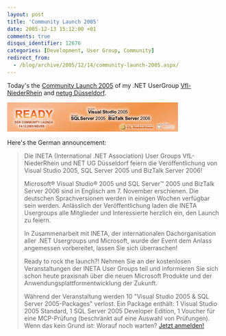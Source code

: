 ```yaml
---
layout: post
title: 'Community Launch 2005'
date: 2005-12-13 15:12:00 +01
comments: true
disqus_identifier: 12676
categories: [Development, User Group, Community]
redirect_from:
  - /blog/archive/2005/12/14/community-launch-2005.aspx/
---
```


Today's the [Community Launch 2005](http://www.nrw-summit.net/Events/CommunityLaunch2005/) of my .NET UserGroup [Vfl-NiederRhein](http://www.vfl-niederrhein.net/) and [netug Düsseldorf](http://www.netug-duesseldorf.de/).

[![Community Launch 2005 Banner](/files/archive/CommunityLaunch2005.png "Community Launch 2005")](http://www.nrw-summit.net/Events/CommunityLaunch2005/)

Here's the German announcement:

> Die INETA (International .NET Association) User Groups VfL-NiederRhein und NET UG Düsseldorf feiern die Veröffentlichung von Visual Studio 2005, SQL Server 2005 und BizTalk Server 2006!
>
> Microsoft® Visual Studio® 2005 und SQL Server™ 2005 und BizTalk Server 2006 sind in Englisch am 7. November erschienen. Die deutschen Sprachversionen werden in einigen Wochen verfügbar sein werden. Anlässlich der Veröffentlichung laden die INETA Usergroups alle Mitglieder und Interessierte herzlich ein, den Launch zu feiern.
>
> In Zusammenarbeit mit INETA, der internationalen Dachorganisation aller .NET Usergroups und Microsoft, wurde der Event dem Anlass angemessen vorbereitet, lassen Sie sich überraschen!
>
> Ready to rock the launch?! Nehmen Sie an der kostenlosen Veranstaltungen der INETA User Groups teil und informieren Sie sich schon heute praxisnah über die neuen Microsoft Produkte und der Anwendungsplattformentwicklung der Zukunft.
>
> Während der Veranstaltung werden 10 "Visual Studio 2005 & SQL Server 2005-Packages" verlost. Ein Package enthält: 1 Visual Studio 2005 Standard, 1 SQL Server 2005 Developer Edition, 1 Voucher für eine MCP-Prüfung (beschränkt auf eine Auswahl von Prüfungen). Wenn das kein Grund ist: Worauf noch warten? [Jetzt anmelden!](http://www.nrw-summit.net/Events/CommunityLaunch2005/Signup.aspx)

